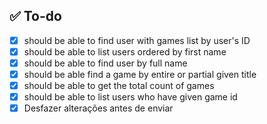## ✅ To-do

- [X] should be able to find user with games list by user's ID
- [X] should be able to list users ordered by first name
- [X] should be able to find user by full name
- [X] should be able find a game by entire or partial given title
- [X] should be able to get the total count of games
- [X] should be able to list users who have given game id
- [X] Desfazer alterações antes de enviar